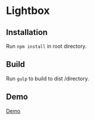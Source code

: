 # Lightbox

## Installation
Run `npm install` in root directory.

## Build
Run `gulp` to build to dist /directory.

## Demo
<a href="lightbox.mgnmrt.com">Demo</a>
